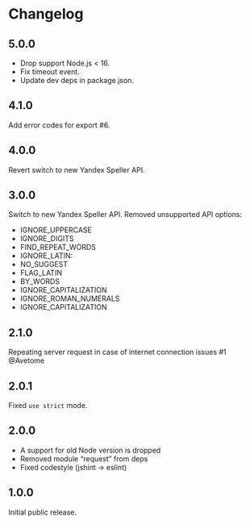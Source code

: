 # Changelog

## 5.0.0
- Drop support Node.js < 16.
- Fix timeout event.
- Update dev deps in package.json.

## 4.1.0
Add error codes for export #6.

## 4.0.0
Revert switch to new Yandex Speller API.

## 3.0.0
Switch to new Yandex Speller API.
Removed unsupported API options:
- IGNORE_UPPERCASE
- IGNORE_DIGITS
- FIND_REPEAT_WORDS
- IGNORE_LATIN:
- NO_SUGGEST
- FLAG_LATIN
- BY_WORDS
- IGNORE_CAPITALIZATION
- IGNORE_ROMAN_NUMERALS
- IGNORE_CAPITALIZATION

## 2.1.0
Repeating server request in case of internet connection issues #1 @Avetome

## 2.0.1
Fixed `use strict` mode.

## 2.0.0
- A support for old Node version is dropped
- Removed module “request” from deps
- Fixed codestyle (jshint → eslint)

## 1.0.0
Initial public release.
